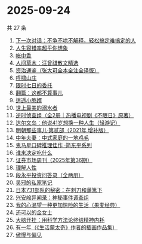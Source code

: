 # 2025-09-24

共 27 条

<!-- BEGIN WEREAD -->
<!-- 最后更新时间 2025-09-24 01:26:54 +0800 -->
1. [下一次对话：不争不哄不解释，轻松搞定难搞定的人](https://weread.qq.com/web/bookDetail/04f326e0813aba18dg011e96)
1. [人生容错率超乎你想象](https://weread.qq.com/web/bookDetail/e8532490813aba685g01264e)
1. [帐中香](https://weread.qq.com/web/bookDetail/e3232920813aba5e1g01341c)
1. [人间草木：汪曾祺散文精选](https://weread.qq.com/web/bookDetail/67532b9071d3dced6757f99)
1. [资治通鉴（张大可全本全注全译版）](https://weread.qq.com/web/bookDetail/33532d70813aba6ccg011cd8)
1. [呼啸山庄](https://weread.qq.com/web/bookDetail/522324a0813aba395g0114fe)
1. [限时七日的委托](https://weread.qq.com/web/bookDetail/6d732ed0813aba5e4g017f42)
1. [翻篇：这都不算事儿](https://weread.qq.com/web/bookDetail/2ab321f0813aba67eg01528a)
1. [逍遥小憨婿](https://weread.qq.com/web/bookDetail/b3332f20813aba573g018aea)
1. [世上最美的溺水者](https://weread.qq.com/web/bookDetail/35332d50813ab6e80g018782)
1. [逆时侦查组（全2册｜热播电视剧《不眠日》原著）](https://weread.qq.com/web/bookDetail/e0132f00813aba6e2g015c80)
1. [达尔文岛：他说41岁想换一种人生（轻游记）](https://weread.qq.com/web/bookDetail/68632510813ab9c23g012f85)
1. [明朝那些事儿·第贰部（2021年 增补版）](https://weread.qq.com/web/bookDetail/51b324b072710bea51b5636)
1. [中年夫妻：中式家庭的一地鸡毛](https://weread.qq.com/web/bookDetail/84d320b0813aba5b4g01798c)
1. [鬼马星口碑推理佳作 ·简东平系列](https://weread.qq.com/web/bookDetail/96332e10813aba6a2g01187b)
1. [谁来决定吃什么](https://weread.qq.com/web/bookDetail/3f032960813aba67eg0172dd)
1. [证券市场周刊（2025年第36期）](https://weread.qq.com/web/bookDetail/c1c32a20813aba748g010a3f)
1. [理解人性](https://weread.qq.com/web/bookDetail/79632da0813ab9bb7g010002)
1. [段永平投资问答录（全两册）](https://weread.qq.com/web/bookDetail/38e32c00813ab9f99g0102af)
1. [吴邪的私家笔记](https://weread.qq.com/web/bookDetail/2c932320813aba08fg0129b2)
1. [日本731部队的秘密：在刺刀和藩篱下](https://weread.qq.com/web/bookDetail/23032720813aba215g01106a)
1. [兴安岭异闻录：神秘事件调查组](https://weread.qq.com/web/bookDetail/b18329d0813aba684g017320)
1. [我的心渴望一种更加惊险的生活（果麦经典）](https://weread.qq.com/web/bookDetail/dcd327a0813aba5abg019cde)
1. [还可以的金女士](https://weread.qq.com/web/bookDetail/74f32b50813aba67eg016b50)
1. [大脑开挂：用科学方法论终结精神内耗](https://weread.qq.com/web/bookDetail/8fb327d0813aba5c5g012489)
1. [有一年（《生活蒙太奇》作者的插画作品集）](https://weread.qq.com/web/bookDetail/1eb32db0813ab6d5ag017e5d)
1. [傲慢与偏见](https://weread.qq.com/web/bookDetail/2fd32cc05c686e2fd39e264)
<!-- END WEREAD -->